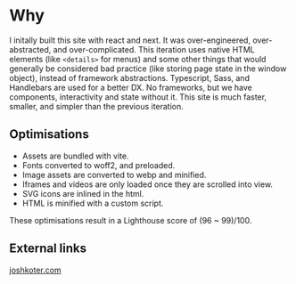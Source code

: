 # Why

I initally built this site with react and next. It was over-engineered, over-abstracted, and over-complicated.
This iteration uses native HTML elements (like `<details>` for menus) and some other things that would generally be considered bad practice (like storing page state in the window object), instead of framework abstractions. Typescript, Sass, and Handlebars are used for a better DX.
No frameworks, but we have components, interactivity and state without it. This site is much faster, smaller, and simpler than the previous iteration.

## Optimisations

- Assets are bundled with vite.
- Fonts converted to woff2, and preloaded.
- Image assets are converted to webp and minified.
- Iframes and videos are only loaded once they are scrolled into view.
- SVG icons are inlined in the html.
- HTML is minified with a custom script.

These optimisations result in a Lighthouse score of (96 ~ 99)/100.

## External links

[joshkoter.com](https://joshkoter.com)
